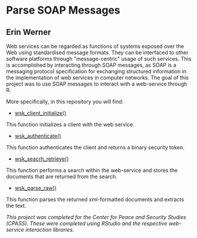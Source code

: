 # Parse SOAP Messages

## Erin Werner

Web services can be regarded as functions of systems exposed over the Web using standardised message formats. They can be interfaced to other software platforms through "message-centric" usage of such services. This is accomplished by interacting through SOAP messages, as SOAP is a messaging protocol specification for exchanging structured information in the implementation of web services in computer networks. The goal of this project was to use SOAP messages to interact with a web-service through R.

More specifically, in this repository you will find:

* [wsk_client_initialize()](https://github.com/etwernerMIDS/Data_Analysis/blob/master/Projects/Parse_SOAP/wsk_client_initialize.R)

This function initializes a client with the web service.

* [wsk_authenticate()](https://github.com/etwernerMIDS/Data_Analysis/blob/master/Projects/Parse_SOAP/wsk_authenticate.R)

This function authenticates the client and returns a binary security token.

* [wsk_seacrh_retrieve()](https://github.com/etwernerMIDS/Data_Analysis/blob/master/Projects/Parse_SOAP/wsk_search_retrieve.R)

This function performs a search within the web-service and stores the documents that are returned from the search.

* [wsk_parse_raw()](https://github.com/etwernerMIDS/Data_Analysis/blob/master/Projects/Parse_SOAP/wsk_parse_raw.R)

This function parses the returned xml-formatted documents and extracts the text.

*This project was completed for the Center for Peace and Security Studies (CPASS). These were completed using RStudio and the respective web-service interaction libraries.*




